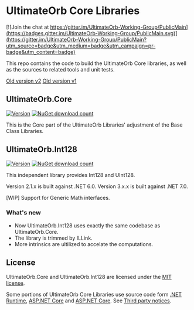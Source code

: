
# UltimateOrb Core Libraries

[![Join the chat at https://gitter.im/UltimateOrb-Working-Group/PublicMain](https://badges.gitter.im/UltimateOrb-Working-Group/PublicMain.svg)](https://gitter.im/UltimateOrb-Working-Group/PublicMain?utm_source=badge&utm_medium=badge&utm_campaign=pr-badge&utm_content=badge)

This repo contains the code to build the UltimateOrb Core libraries, as well as the sources to related tools and unit tests.

[Old version v2](https://github.com/LEI-Hongfaan/UltimateOrb.Core.v2)
[Old version v1](https://github.com/LEI-Hongfaan/UltimateOrb.Core.v1)

## UltimateOrb.Core

[![Version](https://img.shields.io/nuget/vpre/UltimateOrb.Core.svg)](https://www.nuget.org/packages/UltimateOrb.Core)
[![NuGet download count](https://img.shields.io/nuget/dt/UltimateOrb.Core.svg)](https://www.nuget.org/packages/UltimateOrb.Core)

This is the Core part of the UltimateOrb Libraries' adjustment of the Base Class Libraries.

## UltimateOrb.Int128

[![Version](https://img.shields.io/nuget/vpre/UltimateOrb.Int128.svg)](https://www.nuget.org/packages/UltimateOrb.Int128)
[![NuGet download count](https://img.shields.io/nuget/dt/UltimateOrb.Int128.svg)](https://www.nuget.org/packages/UltimateOrb.Int128)

This independent library provides Int128 and UInt128.

Version 2.1.x is built against .NET 6.0.
Version 3.x.x is built against .NET 7.0.

[WIP] Support for Generic Math interfaces.

### What's new ###

* Now UltimateOrb.Int128 uses exactly the same codebase as UltimateOrb.Core. 
* The library is trimmed by ILLink.
* More intrinsics are ultilized to accelate the computations.

## License

UltimateOrb.Core and UltimateOrb.Int128 are licensed under the [MIT license](LICENSE).

Some portions of UltimateOrb Core Libraries use source code form [.NET Runtime](https://github.com/dotnet/runtime), [ASP.NET Core](https://github.com/dotnet/aspnetcore) and [ASP.NET Core](https://github.com/dotnet/aspnetcore). See [Third party notices](THIRD-PARTY-NOTICES.TXT).
